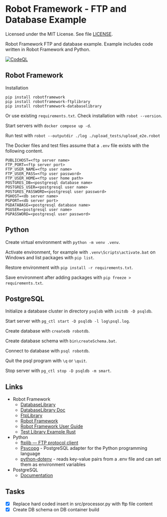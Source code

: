 # Robot Framework - FTP and Database Example

Licensed under the MIT License. See file [LICENSE](./LICENSE).

Robot Framework FTP and database example. Example includes code written in Robot Framework and Python.

[![CodeQL](https://github.com/mneiferbag/robot-ftp-db/actions/workflows/codeql-analysis.yml/badge.svg)](https://github.com/mneiferbag/robot-ftp-db/actions/workflows/codeql-analysis.yml)

## Robot Framework

Installation

    pip install robotframework
    pip install robotframework-ftplibrary
    pip install robotframework-databaselibrary

Or use existing `requirements.txt`. Check installation with `robot --version`.

Start servers with `docker compose up -d`.

Run test with `robot --outputdir ./log ./upload_tests/upload_e2e.robot`

The Docker files and test files assume that a `.env` file exists with the following content.

    PUBLICHOST=<ftp server name>
    FTP_PORT=<ftp server port>
    FTP_USER_NAME=<ftp user name>
    FTP_USER_PASS=<ftp user password>
    FTP_USER_HOME=<ftp user home path>
    POSTGRES_DB=<postgresql database name>
    POSTGRES_USER=<postgresql user name>
    POSTGRES_PASSWORD=<postgresql user password>
    PGHOST=<db server name>
    PGPORT=<db server port>
    PGDATABASE=<postgresql database name>
    PGUSER=<postgresql user name>
    PGPASSWORD=<postgresql user password>

## Python

Create virtual environment with `python -m venv .venv`.

Activate environment, for example with `.venv\Scripts\activate.bat` on Windows and list packages with `pip list`.

Restore environment with `pip install -r requirements.txt`.

Save environment after adding packages with `pip freeze > requirements.txt`.

## PostgreSQL

Initialize a database cluster in directory `psqldb` with `initdb -D psqldb`.

Start server with `pg_ctl start -D psqldb -l log\psql.log`.

Create database with `createdb robotdb`.

Create database schema with `bin\createSchema.bat`.

Connect to database with `psql robotdb`.

Quit the psql program with `\q` or `\quit`.

Stop server with `pg_ctl stop -D psqldb -m smart`.

## Links

- Robot Framework
  - [DatabaseLibrary](https://github.com/franz-see/Robotframework-Database-Library)
  - [DatabaseLibrary Doc](https://franz-see.github.io/Robotframework-Database-Library/api/0.5/DatabaseLibrary.html)
  - [FtpLibrary](https://kowalpy.github.io/Robot-Framework-FTP-Library/FtpLibrary.html)
  - [Robot Framework](https://robotframework.org/)
  - [Robot Framework User Guide](https://robotframework.org/robotframework/latest/RobotFrameworkUserGuide.html)
  - [Test Library Example Rust](https://github.com/mneiferbag/robot-rust-test-library)
- Python
  - [ftplib — FTP protocol client](https://docs.python.org/3/library/ftplib.html)
  - [Psycopg](https://www.psycopg.org/) - PostgreSQL adapter for the Python programming language
  - [python-dotenv](https://github.com/theskumar/python-dotenv) - reads key-value pairs from a .env file and can set them as environment variables
- PostgreSQL
  - [Documentation](https://www.postgresql.org/docs/)

## Tasks

- [X] Replace hard coded insert in src/processor.py with ftp file content
- [X] Create DB schema on DB container build
